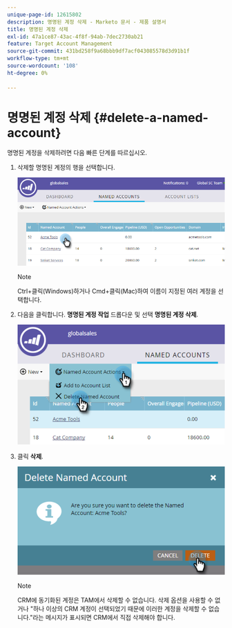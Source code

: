 ```yaml
---
unique-page-id: 12615802
description: 명명된 계정 삭제 - Marketo 문서 - 제품 설명서
title: 명명된 계정 삭제
exl-id: 47a1ce87-43ac-4f8f-94ab-7dec2730ab21
feature: Target Account Management
source-git-commit: 431bd258f9a68bbb9df7acf043085578d3d91b1f
workflow-type: tm+mt
source-wordcount: '108'
ht-degree: 0%

---
```


# 명명된 계정 삭제 {#delete-a-named-account}

명명된 계정을 삭제하려면 다음 빠른 단계를 따르십시오.

1. 삭제할 명명된 계정의 행을 선택합니다.

   ![](assets/seven-1.png)

   >[!NOTE]
   >
   >Ctrl+클릭(Windows)하거나 Cmd+클릭(Mac)하여 이름이 지정된 여러 계정을 선택합니다.

1. 다음을 클릭합니다. **명명된 계정 작업** 드롭다운 및 선택 **명명된 계정 삭제**.

   ![](assets/eight-1.png)

1. 클릭 **삭제**.

   ![](assets/nine-1.png)

   >[!NOTE]
   >
   >CRM에 동기화된 계정은 TAM에서 삭제할 수 없습니다. 삭제 옵션을 사용할 수 없거나 &quot;하나 이상의 CRM 계정이 선택되었기 때문에 이러한 계정을 삭제할 수 없습니다.&quot;라는 메시지가 표시되면 CRM에서 직접 삭제해야 합니다.
